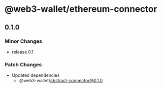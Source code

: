 # @web3-wallet/ethereum-connector

## 0.1.0

### Minor Changes

- release 0.1

### Patch Changes

- Updated dependencies
  - @web3-wallet/abstract-connector@0.1.0
